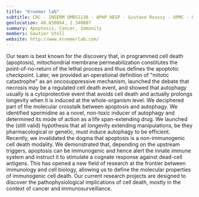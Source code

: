 ```yaml
---
title: "Kroemer lab"
subtitle: CRC - INSERM UMRS1138 - APHP HEGP - Gustave Roussy - UPMC - U. Paris Descartes - U. Paris Sud (Paris & Villejuif, FR)
geolocation: 48.850864, 2.340887
summary: Apoptosis, Cancer, Immunity
members: Gautier Stoll
website: http://www.kroemerlab.com/
---
```


Our team is best known for the discovery that, in programmed cell death (apoptosis),
mitochondrial membrane permeabilization constitutes the point-of-no-return of the lethal process
and thus defines the apoptotic checkpoint. Later, we provided an operational definition of
"mitotic catastrophe" as an oncosuppressive mechanism, launched the debate that necrosis may be
a regulated cell death event, and showed that autophagy usually is a cytoprotective event that
avoids cell death and actually prolongs longevity when it is induced at the whole-organism level.
We deciphered part of the molecular crosstalk between apoptosis and autophagy.
We identified spermidine as a novel, non-toxic inducer of autophagy and determined its
mode of action as a life span-extending drug.
We launched the (still valid) hypothesis that all longevity extending manipulations,
be they pharmacological or genetic, must induce autophagy to be efficient.
Recently, we invalidated the dogma that apoptosis is a non-immunogenic cell death modality.
We demonstrated that, depending on the upstream triggers, apoptosis can be immunogenic
and hence alert the innate immune system and instruct it to stimulate a cognate response
against dead-cell antigens.
This has opened a new field of research at the frontier between immunology and cell biology,
allowing us to define the molecular properties of immunogenic cell death.
Our current research projects are designed to discover the pathophysiological implications
of cell death, mostly in the context of cancer and immunosurveillance.


